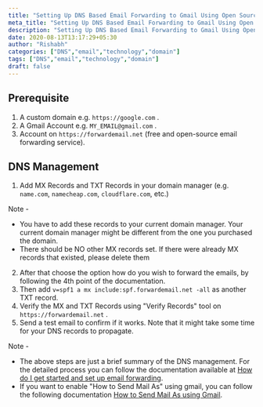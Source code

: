 ```yaml
---
title: "Setting Up DNS Based Email Forwarding to Gmail Using Open Source Service and Custom Domain"
meta_title: "Setting Up DNS Based Email Forwarding to Gmail Using Open Source Service and Custom Domain"
description: "Setting Up DNS Based Email Forwarding to Gmail Using Open Source Service and Custom Domain"
date: 2020-08-13T13:17:29+05:30
author: "Rishabh"
categories: ["DNS","email","technology","domain"]
tags: ["DNS","email","technology","domain"]
draft: false
---
```


## Prerequisite
1. A custom domain e.g. `https://google.com` .
2. A Gmail Account e.g. `MY_EMAIL@gmail.com` .
3. Account on `https://forwardemail.net` (free and open-source email forwarding service).

## DNS Management
1. Add MX Records and TXT Records in your domain manager (e.g. `name.com`, `namecheap.com`, `cloudflare.com`, etc.)

Note -
* You have to add these records to your current domain manager. Your current domain manager might be different from the one you purchased the domain.
* There should be NO other MX records set. If there were already MX records that existed, please delete them

2. After that choose the option how do you wish to forward the emails, by following the 4th point of the documentation.
3. Then add `v=spf1 a mx include:spf.forwardemail.net -all` as another TXT record.
4. Verify the MX and TXT Records using "Verify Records" tool on `https://forwardemail.net` .
5. Send a test email to confirm if it works.  Note that it might take some time for your DNS records to propagate.


Note -
* The above steps are just a brief summary of the DNS management. For the detailed process you can follow the documentation available at <a href="https://forwardemail.net/en/faq?domain=google.com#how-do-i-get-started-and-set-up-email-forwarding" target="_blank">How do I get started and set up email forwarding</a>.
* If you want to enable "How to Send Mail As" using gmail, you can follow the following documentation <a href="https://forwardemail.net/en/faq?domain=google.com#how-to-send-mail-as-using-gmail" target="_blank">How to Send Mail As using Gmail</a>.
